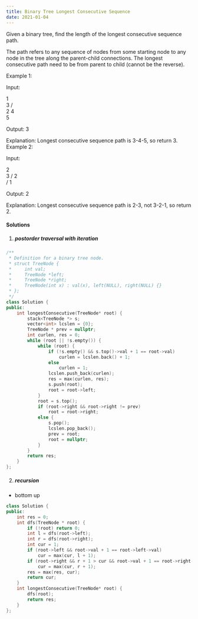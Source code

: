 ```yaml
---
title: Binary Tree Longest Consecutive Sequence
date: 2021-01-04
---
```

Given a binary tree, find the length of the longest consecutive sequence path.

The path refers to any sequence of nodes from some starting node to any node in the tree along the parent-child connections. The longest consecutive path need to be from parent to child (cannot be the reverse).

Example 1:

Input:

   1
    \
     3
    / \
   2   4
        \
         5

Output: 3

Explanation: Longest consecutive sequence path is 3-4-5, so return 3.
Example 2:

Input:

   2
    \
     3
    / 
   2    
  / 
 1

Output: 2 

Explanation: Longest consecutive sequence path is 2-3, not 3-2-1, so return 2.


#### Solutions

1. ##### postorder traversal with iteration

```cpp
/**
 * Definition for a binary tree node.
 * struct TreeNode {
 *     int val;
 *     TreeNode *left;
 *     TreeNode *right;
 *     TreeNode(int x) : val(x), left(NULL), right(NULL) {}
 * };
 */
class Solution {
public:
    int longestConsecutive(TreeNode* root) {
        stack<TreeNode *> s;
        vector<int> lcslen = {0};
        TreeNode * prev = nullptr;
        int curlen, res = 0;
        while (root || !s.empty()) {
            while (root) {
                if (!s.empty() && s.top()->val + 1 == root->val)
                    curlen = lcslen.back() + 1;
                else
                    curlen = 1;
                lcslen.push_back(curlen);
                res = max(curlen, res);
                s.push(root);
                root = root->left;
            }
            root = s.top();
            if (root->right && root->right != prev)
                root = root->right;
            else {
                s.pop();
                lcslen.pop_back();
                prev = root;
                root = nullptr;
            }
        }
        return res;
    }
};
```


2. ##### recursion

- bottom up

```cpp
class Solution {
public:
    int res = 0;
    int dfs(TreeNode * root) {
        if (!root) return 0;
        int l = dfs(root->left);
        int r = dfs(root->right);
        int cur = 1;
        if (root->left && root->val + 1 == root->left->val)
            cur = max(cur, l + 1);
        if (root->right && r + 1 > cur && root->val + 1 == root->right->val)
            cur = max(cur, r + 1);
        res = max(res, cur);
        return cur;
    }
    int longestConsecutive(TreeNode* root) {
        dfs(root);
        return res;
    }
};
```